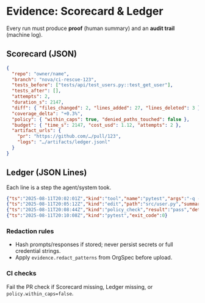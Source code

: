 # Evidence: Scorecard & Ledger

Every run must produce **proof** (human summary) and an **audit trail** (machine log).

## Scorecard (JSON)
```json
{
  "repo": "owner/name",
  "branch": "nova/ci-rescue-123",
  "tests_before": ["tests/api/test_users.py::test_get_user"],
  "tests_after": [],
  "attempts": 2,
  "duration_s": 2147,
  "diff": { "files_changed": 2, "lines_added": 27, "lines_deleted": 3 },
  "coverage_delta": "+0.3%",
  "policy": { "within_caps": true, "denied_paths_touched": false },
  "budget": { "time_s": 2147, "cost_usd": 1.12, "attempts": 2 },
  "artifact_urls": {
    "pr": "https://github.com/…/pull/123",
    "logs": "…/artifacts/ledger.jsonl"
  }
}
```

## Ledger (JSON Lines)
Each line is a step the agent/system took.

```json
{"ts":"2025-08-11T20:02:01Z","kind":"tool","name":"pytest","args":"-q -k 'failed_tests'","exit_code":1}
{"ts":"2025-08-11T20:05:12Z","kind":"edit","path":"src/user.py","summary":"Add None-guard on email"}
{"ts":"2025-08-11T20:08:44Z","kind":"policy_check","result":"pass","details":{"diff_lines":27}}
{"ts":"2025-08-11T20:10:08Z","kind":"pytest","exit_code":0}
```

### Redaction rules
- Hash prompts/responses if stored; never persist secrets or full credential strings.
- Apply `evidence.redact_patterns` from OrgSpec before upload.

### CI checks
Fail the PR check if Scorecard missing, Ledger missing, or `policy.within_caps=false`.
